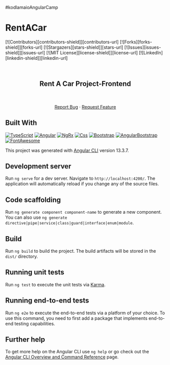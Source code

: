 #kodlamaioAngularCamp

# RentACar

[![Contributors][contributors-shield]][contributors-url]
[![Forks][forks-shield]][forks-url]
[![Stargazers][stars-shield]][stars-url]
[![Issues][issues-shield]][issues-url]
[![MIT License][license-shield]][license-url]
[![LinkedIn][linkedin-shield]][linkedin-url]

<br />
<p align="center">
  <a href="https://github.com/EsraOzdogan/ReCapProject-Frontend">
    <!-- <img src="https://user-images.githubusercontent.com/53148314/110218503-2f2ef700-7ecb-11eb-9753-6f760c72511e.png" alt="Rent A Car Project"> -->
  </a>
  <h2 align="center">Rent A Car Project-Frontend</h2>
  <p align="center">
    <!-- Frontend of <a href="https://github.com/EsraOzdogan/ReCapProject">ReCapProject</a> with Angular. -->
    <br />
    <br />
    <a href="https://github.com/EsraOzdogan/rentACar/issues">Report Bug</a>
    ·
    <a href="https://github.com/EsraOzdogan/rentACar/issues">Request Feature</a>
  </p>
</p>


## Built With

[![TypeScript](https://img.shields.io/badge/TypeScript-007ACC?style=for-the-badge&logo=typescript&logoColor=white)](https://www.typescriptlang.org/)
[![Angular](https://img.shields.io/badge/Angular-DD0031?style=for-the-badge&logo=angular&logoColor=white)](https://angular.io/)
[![NgRx](https://img.shields.io/badge/NgRx-DD0031?style=for-the-badge&logo=NPM&logoColor=white)](https://ngrx.io/)
[![Css](https://img.shields.io/badge/Css-CC6699?style=for-the-badge&logo=css&logoColor=white)](https://www.w3schools.com/css/)
[![Bootstrap](https://img.shields.io/badge/Bootstrap-563D7C?style=for-the-badge&logo=bootstrap&logoColor=white)](https://getbootstrap.com/docs/)
[![AngularBootstrap](https://img.shields.io/badge/AngularBootstrap-563D7C?style=for-the-badge&logo=angularbootstrap&logoColor=white)](https://ng-bootstrap.github.io)
[![FontAwesome](https://img.shields.io/badge/fontawesome-563D7C?style=for-the-badge&logo=fontawesome&logoColor=white)](https://fontawesome.com/)


This project was generated with [Angular CLI](https://github.com/angular/angular-cli) version 13.3.7.

## Development server

Run `ng serve` for a dev server. Navigate to `http://localhost:4200/`. The application will automatically reload if you change any of the source files.

## Code scaffolding

Run `ng generate component component-name` to generate a new component. You can also use `ng generate directive|pipe|service|class|guard|interface|enum|module`.

## Build

Run `ng build` to build the project. The build artifacts will be stored in the `dist/` directory.

## Running unit tests

Run `ng test` to execute the unit tests via [Karma](https://karma-runner.github.io).

## Running end-to-end tests

Run `ng e2e` to execute the end-to-end tests via a platform of your choice. To use this command, you need to first add a package that implements end-to-end testing capabilities.

## Further help

To get more help on the Angular CLI use `ng help` or go check out the [Angular CLI Overview and Command Reference](https://angular.io/cli) page.


